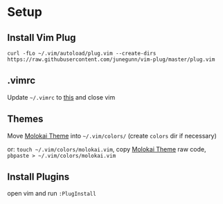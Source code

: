 # Setup

## Install Vim Plug

```
curl -fLo ~/.vim/autoload/plug.vim --create-dirs https://raw.githubusercontent.com/junegunn/vim-plug/master/plug.vim
```

## .vimrc

Update `~/.vimrc` to [this](.vimrc) and close vim

## Themes

Move [Molokai Theme](molokai.vim) into `~/.vim/colors/` (create `colors` dir if necessary)

or: `touch ~/.vim/colors/molokai.vim`, copy [Molokai Theme](molokai.vim) raw code, `pbpaste > ~/.vim/colors/molokai.vim`

## Install Plugins

open vim and run `:PlugInstall`
